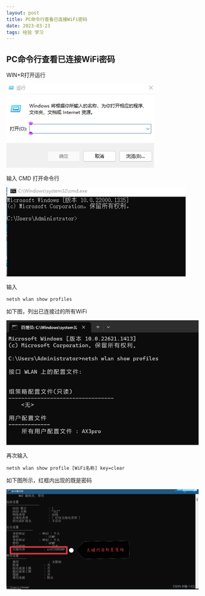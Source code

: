 ```yaml
---
layout: post
title: PC命令行查看已连接WiFi密码
date: 2023-03-23 
tags: 经验 学习    
---
```


## PC命令行查看已连接WiFi密码

WIN+R打开运行

![](./images/posts/github/032301.png)

输入 CMD  打开命令行

![](./images/posts/github/032302.png)

输入

```
netsh wlan show profiles
```

如下图，列出已连接过的所有WiFi

![](./images/posts/github/032303.png)

再次输入

```
netsh wlan show profile [WiFi名称] key=clear
```

如下图所示，红框内出现的既是密码

![](./images/posts/github/032304.png)
